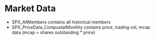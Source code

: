 # Market Data
- SPX_AllMembers contains all historical members
- SPX_PriceData_CompustatMonthly contains price, trading vol, mcap data (mcap = shares outstanding * price)
